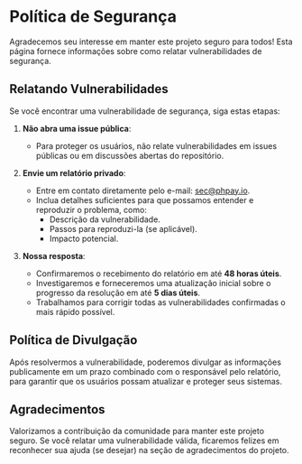 # Política de Segurança

Agradecemos seu interesse em manter este projeto seguro para todos! Esta página fornece informações sobre como relatar vulnerabilidades de segurança.

## Relatando Vulnerabilidades

Se você encontrar uma vulnerabilidade de segurança, siga estas etapas:

1. **Não abra uma issue pública**:

   - Para proteger os usuários, não relate vulnerabilidades em issues públicas ou em discussões abertas do repositório.

2. **Envie um relatório privado**:

   - Entre em contato diretamente pelo e-mail: [sec@phpay.io](mailto:sec@phpay.io).
   - Inclua detalhes suficientes para que possamos entender e reproduzir o problema, como:
     - Descrição da vulnerabilidade.
     - Passos para reproduzi-la (se aplicável).
     - Impacto potencial.

3. **Nossa resposta**:
   - Confirmaremos o recebimento do relatório em até **48 horas úteis**.
   - Investigaremos e forneceremos uma atualização inicial sobre o progresso da resolução em até **5 dias úteis**.
   - Trabalhamos para corrigir todas as vulnerabilidades confirmadas o mais rápido possível.

## Política de Divulgação

Após resolvermos a vulnerabilidade, poderemos divulgar as informações publicamente em um prazo combinado com o responsável pelo relatório, para garantir que os usuários possam atualizar e proteger seus sistemas.

## Agradecimentos

Valorizamos a contribuição da comunidade para manter este projeto seguro. Se você relatar uma vulnerabilidade válida, ficaremos felizes em reconhecer sua ajuda (se desejar) na seção de agradecimentos do projeto.
